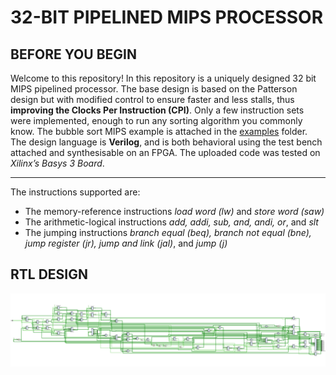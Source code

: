 # 32-BIT PIPELINED MIPS PROCESSOR
## BEFORE YOU BEGIN
Welcome to this repository! In this repository is a uniquely designed 32 bit MIPS pipelined processor. The base design is based on the Patterson design but  with modified control to ensure faster and less stalls, thus **improving the Clocks Per Instruction (CPI)**.  Only a few instruction sets were implemented, enough to run any sorting algorithm you commonly know. The bubble sort MIPS example is attached in the [examples](https://github.com/dbaeka/ProjectPapers/blob/master/Why%20Artificial%20Intelligence%20Accelerators%20Are%20Neededfor%20Machine%20Learning%20Inherent%20Tasks.pdf) folder. The design language is **Verilog**, and is both behavioral using the test bench attached and synthesisable on an FPGA. The uploaded code was tested on *Xilinx’s Basys 3 Board*. 
- - - -
The instructions supported are:
* The memory-reference instructions *load word (lw)* and *store word (saw)*
*  The arithmetic-logical instructions *add, addi, sub, and, andi, or*, and *slt*
* The jumping instructions *branch equal (beq), branch not equal (bne), jump register (jr), jump and link (jal)*, and *jump (j)*

## RTL DESIGN
![](Pipeline%20CPU%20RTL.png)


